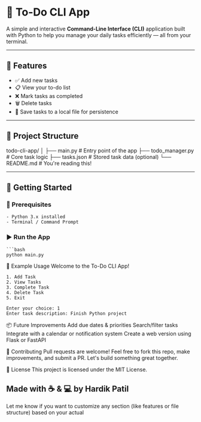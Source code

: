  # 📝 To-Do CLI App

A simple and interactive **Command-Line Interface (CLI)** application built with Python to help you manage your daily tasks efficiently — all from your terminal.

---

## 🔧 Features

- ✅ Add new tasks
- 📋 View your to-do list
- ❌ Mark tasks as completed
- 🗑️ Delete tasks
- 💾 Save tasks to a local file for persistence

---

## 📁 Project Structure

todo-cli-app/ 
    │ 
    ├── main.py # Entry point of the app 
    ├── todo_manager.py # Core task logic 
    ├── tasks.json # Stored task data (optional) 
    └── README.md # You're reading this!

---

## 🚀 Getting Started

### 🔨 Prerequisites
    - Python 3.x installed
    - Terminal / Command Prompt

### ▶️ Run the App
    ```bash
    python main.py


🧠 Example Usage
    Welcome to the To-Do CLI App!

    1. Add Task
    2. View Tasks
    3. Complete Task
    4. Delete Task
    5. Exit

    Enter your choice: 1
    Enter task description: Finish Python project


📦 Future Improvements
    Add due dates & priorities
    Search/filter tasks
    Integrate with a calendar or notification system
    Create a web version using Flask or FastAPI


🤝 Contributing
    Pull requests are welcome! Feel free to fork this repo, make improvements, and submit a PR. Let's build something great together.


📄 License
    This project is licensed under the MIT License.

Made with ☕ & 💻 by Hardik Patil
---
Let me know if you want to customize any section (like features or file structure) based on your actual 